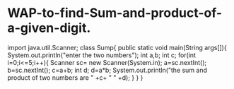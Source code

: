 # WAP-to-find-Sum-and-product-of-a-given-digit.
import java.util.Scanner;
class Sump{
	public static void main(String args[]){
	System.out.println("enter the two numbers");
	int a,b;
	int c;
	for(int i=0;i<=5;i++){
	Scanner sc= new Scanner(System.in);
	a=sc.nextInt();
	b=sc.nextInt();
	c=a+b;
	int d;
	d=a*b;
	System.out.println("the sum and product of two numbers are "  +c+ " " +d);
	}
	}
}
